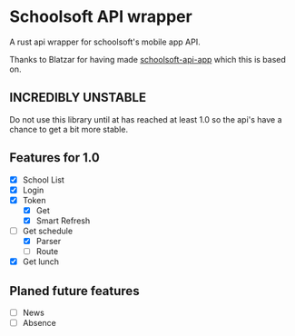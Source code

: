 # Schoolsoft API wrapper

A rust api wrapper for schoolsoft's mobile app API.

Thanks to Blatzar for having made [schoolsoft-api-app](https://github.com/Blatzar/schoolsoft-api-app) which this is based on.

## INCREDIBLY UNSTABLE
Do not use this library until at has reached at least 1.0 so the api's have a chance to get a bit more stable.

## Features for 1.0

- [x] School List
- [x] Login
- [x] Token
    - [x] Get
    - [x] Smart Refresh
- [ ] Get schedule
    - [x] Parser
    - [ ] Route
- [x] Get lunch

## Planed future features

- [ ] News
- [ ] Absence

